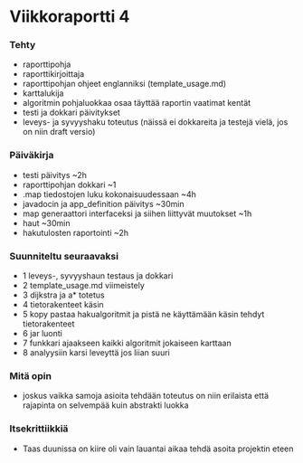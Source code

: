# Viikkoraportti 4

### Tehty
* raporttipohja
* raporttikirjoittaja
* raporttipohjan ohjeet englanniksi (template_usage.md)
* karttalukija
* algoritmin pohjaluokkaa osaa täyttää raportin vaatimat kentät
* testi ja dokkari päivitykset
* leveys- ja syvyyshaku toteutus (näissä ei dokkareita ja testejä vielä, jos on niin draft versio)

### Päiväkirja
* testi päivitys ~2h
* raporttipohjan dokkari ~1
* .map tiedostojen luku kokonaisuudessaan ~4h
* javadocin ja app_definition päivitys ~30min
* map generaattori interfaceksi ja siihen liittyvät muutokset ~1h
* haut ~30min
* hakutulosten raportointi ~2h

### Suunniteltu seuraavaksi
* 1 leveys-, syvyyshaun testaus ja dokkari
* 2 template_usage.md viimeistely
* 3 dijkstra ja a* totetus
* 4 tietorakenteet käsin
* 5 kopy pastaa hakualgoritmit ja pistä ne käyttämään käsin tehdyt tietorakenteet
* 6 jar luonti 
* 7 funkkari ajaakseen kaikki algoritmit jokaiseen karttaan
* 8 analyysiin karsi leveyttä jos liian suuri

### Mitä opin
* joskus vaikka samoja asioita tehdään toteutus on niin erilaista että rajapinta on selvempää kuin abstrakti luokka
### Itsekrittiikkiä
* Taas duunissa on kiire oli vain lauantai aikaa tehdä asoita projektin eteen